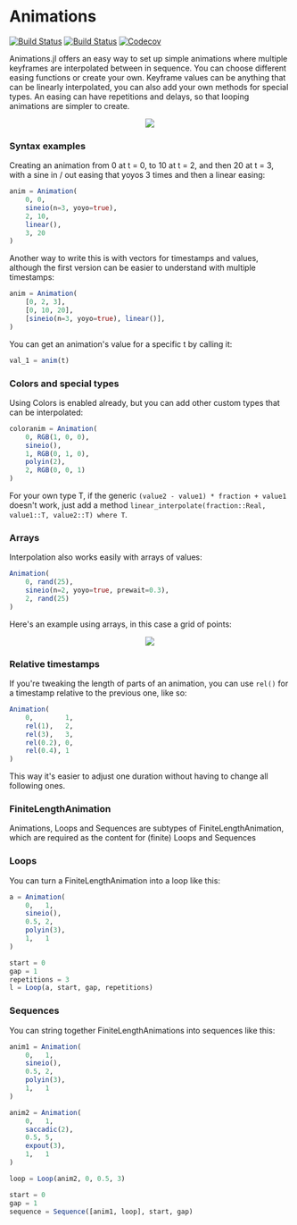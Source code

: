 # Animations

[![Build Status](https://travis-ci.com/jkrumbiegel/Animations.jl.svg?branch=master)](https://travis-ci.com/jkrumbiegel/Animations.jl)
[![Build Status](https://ci.appveyor.com/api/projects/status/github/jkrumbiegel/Animations.jl?svg=true)](https://ci.appveyor.com/project/jkrumbiegel/Animations-jl)
[![Codecov](https://codecov.io/gh/jkrumbiegel/Animations.jl/branch/master/graph/badge.svg)](https://codecov.io/gh/jkrumbiegel/Animations.jl)

Animations.jl offers an easy way to set up simple animations where multiple keyframes
are interpolated between in sequence. You can choose different easing functions or
create your own. Keyframe values can be anything that can be linearly interpolated, you
can also add your own methods for special types. An easing can have repetitions and
delays, so that looping animations are simpler to create.

<p align="center">
    <img src="https://raw.githubusercontent.com/jkrumbiegel/Animations.jl/master/misc/example.gif">
</p>

### Syntax examples

Creating an animation from 0 at t = 0, to 10 at t = 2, and then 20 at t = 3,
with a sine in / out easing that yoyos 3 times and then a linear easing:

```julia
anim = Animation(
    0, 0,
    sineio(n=3, yoyo=true),
    2, 10,
    linear(),
    3, 20
)
```

Another way to write this is with vectors for timestamps and values, although the
first version can be easier to understand with multiple timestamps:

```julia
anim = Animation(
    [0, 2, 3],
    [0, 10, 20],
    [sineio(n=3, yoyo=true), linear()],
)
```

You can get an animation's value for a specific t by calling it:

```julia
val_1 = anim(t)
```

### Colors and special types

Using Colors is enabled already, but you can add other custom types that can be interpolated:

```julia
coloranim = Animation(
    0, RGB(1, 0, 0),
    sineio(),
    1, RGB(0, 1, 0),
    polyin(2),
    2, RGB(0, 0, 1)
)
```

For your own type T, if the generic `(value2 - value1) * fraction + value1` doesn't work,
just add a method `linear_interpolate(fraction::Real, value1::T, value2::T) where T`.

### Arrays

Interpolation also works easily with arrays of values:

```julia
Animation(
    0, rand(25),
    sineio(n=2, yoyo=true, prewait=0.3),
    2, rand(25)
)
```

Here's an example using arrays, in this case a grid of points:

<p align="center">
    <img src="https://raw.githubusercontent.com/jkrumbiegel/Animations.jl/master/misc/example_array.gif">
</p>

### Relative timestamps

If you're tweaking the length of parts of an animation, you can use `rel()` for
a timestamp relative to the previous one, like so:

```julia
Animation(
    0,        1,
    rel(1),   2,
    rel(3),   3,
    rel(0.2), 0,
    rel(0.4), 1
)
```

This way it's easier to adjust one duration without having to change all following ones.

### FiniteLengthAnimation

Animations, Loops and Sequences are subtypes of FiniteLengthAnimation, which are
required as the content for (finite) Loops and Sequences

### Loops

You can turn a FiniteLengthAnimation into a loop like this:

```julia
a = Animation(
    0,   1,
    sineio(),
    0.5, 2,
    polyin(3),
    1,   1
)

start = 0
gap = 1
repetitions = 3
l = Loop(a, start, gap, repetitions)
```

### Sequences

You can string together FiniteLengthAnimations into sequences like this:

```julia
anim1 = Animation(
    0,   1,
    sineio(),
    0.5, 2,
    polyin(3),
    1,   1
)

anim2 = Animation(
    0,   1,
    saccadic(2),
    0.5, 5,
    expout(3),
    1,   1
)

loop = Loop(anim2, 0, 0.5, 3)

start = 0
gap = 1
sequence = Sequence([anim1, loop], start, gap)
```
